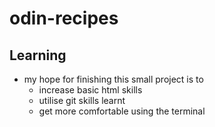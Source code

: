 # odin-recipes

## Learning
- my hope for finishing this small project is to 
    - increase basic html skills
    - utilise git skills learnt
    - get more comfortable using the terminal

